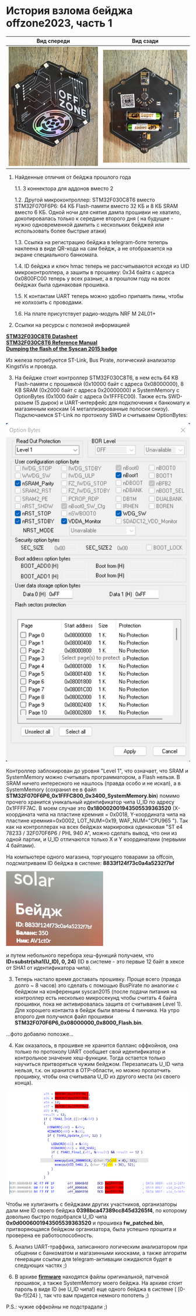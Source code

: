 # История взлома бейджа offzone2023, часть 1

Вид спереди | Вид сзади
:-------------------------:|:-------------------------:
![](/offzone2023/badge1.jpg?raw=true) | ![](/offzone2023/badge3.jpg?raw=true) |

1. Найденные отличия от бейджа прошлого года
   
   1.1. 3 коннектора для аддонов вместо 2
   
   1.2. Другой микроконтроллер: STM32F030C8T6 вместо STM32F070F6P6: 64 КБ Flash-памяти вместо 32 КБ и 8 КБ SRAM вместо 6 КБ. Одной ночи для снятия дампа прошивки не хватило, докопировалась только к середине второго дня ( на будущее - нужно одновременной дампить с нескольких бейджей или использовать более быстрые атаки)
   
   1.3. Ссылка на регистрацию бейджа в telegram-боте тепепрь наклеена в виде QR-кода на сам бейдж, а не отображается на экране специального банкомата.
   
   1.4. ID бейджа и ключ hmac теперь не рассчитываются исходя из UID микроконтроллера, а зашиты в прошивку: 0x34 байта с адреса 0x0800FC00 теперь у всех разные, а в прошлом году на всех бейджах была одинаковая прошивка.

   1.5. К контактам UART теперь можно удобно припаять пины, чтобы не колхозить с проводами.

   1.6. На плате присутствует радио-модуль NRF M 24L01+
   
2. Ссылки на ресурсы с полезной информацией

<b>[STM32F030C8T6 Datasheet](https://www.st.com/resource/en/datasheet/stm32f030c8.pdf)</b><br/>
<b>[STM32F030C8T6 Reference Manual](https://www.st.com/resource/en/reference_manual/rm0360-stm32f030x4x6x8xc-and-stm32f070x6xb-advanced-armbased-32bit-mcus-stmicroelectronics.pdf)</b><br/>
<b>[Dumping the flash of the Syscan 2015 badge](https://gist.github.com/egirault/7b3fe7041e1bf5e2258ed5df7083f14d)</b><br/>

Из железа потребуются ST-Link, Bus Pirate, логический анализатор KingstVis и провода.

3. На бейдже стоит контроллер STM32F030C8T6, в нем есть 64 KB Flash-памяти с прошивкой (0x10000 байт с адреса 0x08000000), 8 KB SRAM (0x2000 байт с адреса 0x20000000) и SystemMemory с OptionBytes (0x1000 байт с адреса 0x1FFFEC00). Также есть SWD-разьем (5 дырок) и UART-интерфейс для подключения к банкомату и магазинным киоскам (4 металлизированные полоски снизу). Подключаемся ST-Link по протоколу SWD и считываем OptionBytes:

![OptionBytes](/offzone2023/STM32F030C8T6_OptionBytes.png?raw=true "Option Bytes")

Контроллер заблокирован до уровня "Level 1", что означает, что SRAM и SystemMemory можно считывать программатором, а Flash нельзя.
В SRAM ничего интересного не нашлось (правда особо и не искал), а в SystemMemory (сохранил ее в файл <b>STM32F070F6P6_0x1FFFC800_0x3400_SystemMemory.bin</b>) помимо прочего хранится уникальный идентификатор чипа U_ID по адресу 0x1FFFF7AC. В моем случае это <b>0x180002001943505539363520</b> (X-координата чипа на пластине кремния = 0x0018, Y-координата чипа на пластине кремния=0x0002, LOT_NUM=0x19, WAF_NUM="CPU965 "). Так как на контроллерах на всех бейджах маркировка одинаковая "ST e4 78233 / 32F070F6P6 / PHL 940 A", можно сделать вывод, что они из одной партии, и U_ID отличаются только X и Y координатами (первыми 4 байтами).

На компьютере одного магазина, торгующего товарами за offcoin, подсматриваем ID бейджа в системе: <b>8833f124f73c0a4a5232f7bf</b>

![Badge2](/offzone2022/badge2.png?raw=true "Badge2")

и путем небольного перебора хеш-функций получаем, что <b>ID=substr(sha1(U_ID), 0, 24)</b> (ID в системе - это первые 12 байт в хексе от SHA1 от идентификатора чипа).

3. Теперь настало время доставать прошивку. Проще всего (правда долго ~ 8 часов) это сделать с помощью BusPirate по аналогии с бейджом на конференции syscan2015 (после подачи питания на контроллер есть несколько микросекунд чтобы считать 4 байта прошивки, пока не активировалась защита от считывания Level 1). Для хорошего контакта в бейдж были впаены 4 пинчика. На утро второго дня получился файл прошивки <b>STM32F070F6P6_0x08000000_0x8000_Flash.bin</b>.

...фото добавлю попозже...

4. Как оказалось, в прошивке не хранится балланс оффкойнов, она только по протоколу UART сообщает свой идентификатор и контрольное значение хеш-функции. Тогда остается только научиться притворяться чужим бейджом. Перезаписать U_ID чипа нельзя, т.к. он хранится в OTP-области, но можно пропатчить прошивку, чтобы она считывала U_ID из другого места (из своего конца).

![ida1](/offzone2022/ida1.png?raw=true "ida1")

Чтобы не хулиганить с бейджами других участников, организаторы дали мне ID своего бейджа <b>0398bca47389cc845d3265f4</b>, по которому довольно быстро подобрался U_ID чипа <b>0x0d0006001943505539363520</b> и прошивка <b>fw_patched.bin</b>, притворяющаяся бейджом организатора, была успешно прошита и проверена ее работоспособность.

5. Анализ UART-траффика, записанного логическим анализатором при общении с банкоматом и магазинными киосками, а также алгоритм генерации ссылки для telegram-активации ожидаются будет в следующих частях ;)

6. В архиве <b>[firmware](/offzone2022/firmware.rar "firmware")</b> находятся файлы оригинальной, патченой прошивок, а также SystemMemory моего бейджа. На архиве стоит пароль в виде ID (не U_ID чипа!) еще одного бейджа в системе ( [0-9a-f]{24} ), так что вам придется немного попотеть ;)

P.S.: чужие оффкойны не подстрадали ;)
